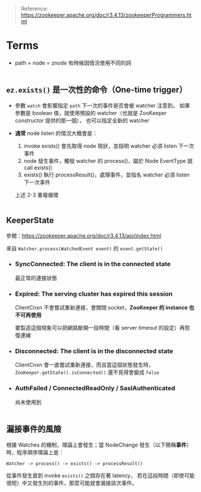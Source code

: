 > Reference: https://zookeeper.apache.org/doc/r3.4.13/zookeeperProgrammers.html


Terms
=====

- path = node = znode 有時候因情況使用不同的詞
<br/><br/>


`ez.exists()` 是一次性的命令（One-time trigger）
----------------------------------------------

- 參數 `watch` 會影響指定 `path` 下一次的事件是否會被 watcher 注意到，
  如果參數是 boolean 值，就使用預設的 watcher（也就是 ZooKeeper constructor 提供的那一個），
  也可以指定全新的 watcher

- **通常** node listen 的情況大概會是：

  1. invoke exists() 會先取得 node 現狀，並指明 watcher 必須 listen 下一次事件
  2. node 發生事件，觸發 watcher 的 process()，屬於 Node EventType 就 call exists()
  3. exists() 執行 processResult()，處理事件，並指名 watcher 必須 listen 下一次事件
  
  上述 2-3 重複循環
<br/><br/>


KeeperState
-----------

參閱：https://zookeeper.apache.org/doc/r3.4.13/api/index.html

來自 `Watcher.process(WatchedEvent event)` 的 `event.getState()`

- ### SyncConnected: The client is in the connected state 
	最正常的連接狀態

- ### Expired: The serving cluster has expired this session
	ClientCnxn 不會嘗試重新連接，會關閉 socket，**ZooKeeper 的 instance 也不可再使用**
	
	要製造這個現象可以把網路斷開一段時間（看 server timeout 的設定）再恢復連線 
	
- ### Disconnected: The client is in the disconnected state
	ClientCnxn 會一直嘗試重新連接，而且當這個狀態發生時，
	`ZooKeeper.getState().isConnected()` 還不見得會變成 `false`

- ### AuthFailed / ConnectedReadOnly / SaslAuthenticated
	尚未使用到
<br/><br/>


漏接事件的風險
-------------

根據 Watches 的機制，理論上會發生；當 NodeChange 發生（以下簡稱**事件**）時，程序順序理論上是：  

`Watcher -> process() -> exists() -> processResult()`

從事件發生直到 invoke `exists()` 之間存在著 latency，
若在這段時間（即使可能很短）中又發生別的事件，那麼可能就會漏接該次事件。

